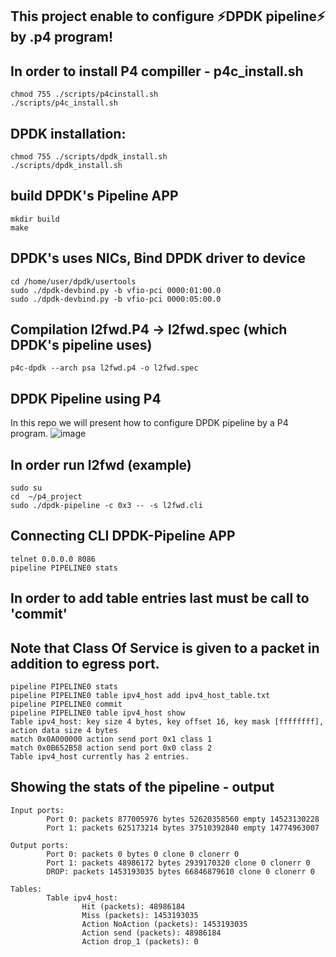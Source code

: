 
## This project enable to configure ⚡DPDK pipeline⚡ by .p4 program!

## In order to install P4 compiller - p4c_install.sh
```
chmod 755 ./scripts/p4cinstall.sh
./scripts/p4c_install.sh
```

## DPDK installation:
```
chmod 755 ./scripts/dpdk_install.sh
./scripts/dpdk_install.sh
```

## build DPDK's Pipeline APP
```cd /home/user/dpdk/examples/pipeline
mkdir build
make
```

## DPDK's uses NICs, Bind DPDK driver to device
```
cd /home/user/dpdk/usertools
sudo ./dpdk-devbind.py -b vfio-pci 0000:01:00.0
sudo ./dpdk-devbind.py -b vfio-pci 0000:05:00.0
```
 
## Compilation l2fwd.P4 -> l2fwd.spec (which DPDK's pipeline uses)
```
p4c-dpdk --arch psa l2fwd.p4 -o l2fwd.spec 
```

## DPDK Pipeline using P4
In this repo we will present how to configure DPDK pipeline by a P4 program.
![image](https://user-images.githubusercontent.com/64970907/214503555-7d9b67ef-5f27-4496-85f8-c8ab4b815507.png)

## In order run l2fwd (example)
```
sudo su
cd  ~/p4_project
sudo ./dpdk-pipeline -c 0x3 -- -s l2fwd.cli
```

## Connecting CLI DPDK-Pipeline APP
```
telnet 0.0.0.0 8086
pipeline PIPELINE0 stats
```

## In order to add table entries last must be call to 'commit'
## Note that Class Of Service is given to a packet in addition to egress port.
```
pipeline PIPELINE0 stats
pipeline PIPELINE0 table ipv4_host add ipv4_host_table.txt
pipeline PIPELINE0 commit
pipeline PIPELINE0 table ipv4_host show
Table ipv4_host: key size 4 bytes, key offset 16, key mask [ffffffff], action data size 4 bytes
match 0x0A000000 action send port 0x1 class 1
match 0x0B652B58 action send port 0x0 class 2
Table ipv4_host currently has 2 entries.
```

## Showing the stats of the pipeline - output
```
Input ports:
        Port 0: packets 877005976 bytes 52620358560 empty 14523130228
        Port 1: packets 625173214 bytes 37510392840 empty 14774963007

Output ports:
        Port 0: packets 0 bytes 0 clone 0 clonerr 0
        Port 1: packets 48986172 bytes 2939170320 clone 0 clonerr 0
        DROP: packets 1453193035 bytes 66846879610 clone 0 clonerr 0

Tables:
        Table ipv4_host:
                Hit (packets): 48986184
                Miss (packets): 1453193035
                Action NoAction (packets): 1453193035
                Action send (packets): 48986184
                Action drop_1 (packets): 0
```
